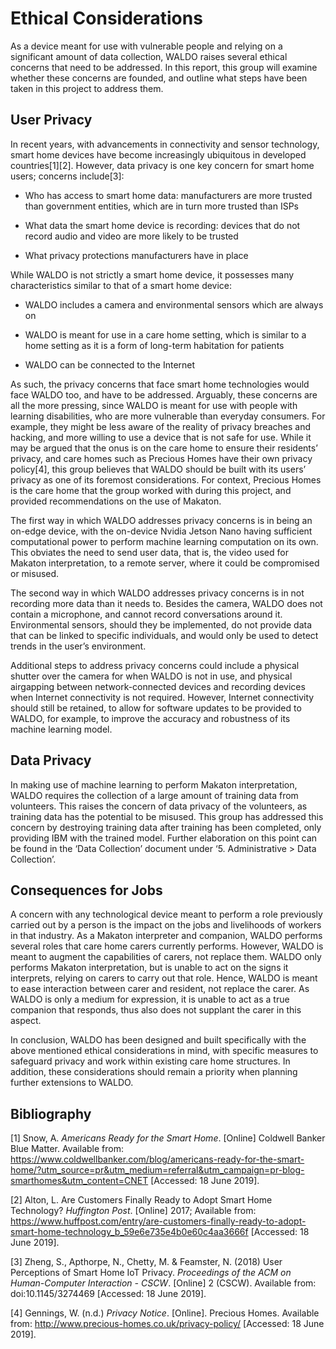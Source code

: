 # Ethical Considerations

As a device meant for use with vulnerable people and relying on a significant amount of data collection, WALDO raises several ethical concerns that need to be addressed. In this report, this group will examine whether these concerns are founded, and outline what steps have been taken in this project to address them.

  
## User Privacy

In recent years, with advancements in connectivity and sensor technology, smart home devices have become increasingly ubiquitous in developed countries[1][2]. However, data privacy is one key concern for smart home users; concerns include[3]:

  

-   Who has access to smart home data: manufacturers are more trusted than government entities, which are in turn more trusted than ISPs
    
-   What data the smart home device is recording: devices that do not record audio and video are more likely to be trusted
    
-   What privacy protections manufacturers have in place
    

  

While WALDO is not strictly a smart home device, it possesses many characteristics similar to that of a smart home device:

  

-   WALDO includes a camera and environmental sensors which are always on
    
-   WALDO is meant for use in a care home setting, which is similar to a home setting as it is a form of long-term habitation for patients
    
-   WALDO can be connected to the Internet
    

  

As such, the privacy concerns that face smart home technologies would face WALDO too, and have to be addressed. Arguably, these concerns are all the more pressing, since WALDO is meant for use with people with learning disabilities, who are more vulnerable than everyday consumers. For example, they might be less aware of the reality of privacy breaches and hacking, and more willing to use a device that is not safe for use. While it may be argued that the onus is on the care home to ensure their residents’ privacy, and care homes such as Precious Homes have their own privacy policy[4], this group believes that WALDO should be built with its users’ privacy as one of its foremost considerations. For context, Precious Homes is the care home that the group worked with during this project, and provided recommendations on the use of Makaton.

  
The first way in which WALDO addresses privacy concerns is in being an on-edge device, with the on-device Nvidia Jetson Nano having sufficient computational power to perform machine learning computation on its own. This obviates the need to send user data, that is, the video used for Makaton interpretation, to a remote server, where it could be compromised or misused.

  

The second way in which WALDO addresses privacy concerns is in not recording more data than it needs to. Besides the camera, WALDO does not contain a microphone, and cannot record conversations around it. Environmental sensors, should they be implemented, do not provide data that can be linked to specific individuals, and would only be used to detect trends in the user’s environment.

  

Additional steps to address privacy concerns could include a physical shutter over the camera for when WALDO is not in use, and physical airgapping between network-connected devices and recording devices when Internet connectivity is not required. However, Internet connectivity should still be retained, to allow for software updates to be provided to WALDO, for example, to improve the accuracy and robustness of its machine learning model.

  

## Data Privacy

  

In making use of machine learning to perform Makaton interpretation, WALDO requires the collection of a large amount of training data from volunteers. This raises the concern of data privacy of the volunteers, as training data has the potential to be misused. This group has addressed this concern by destroying training data after training has been completed, only providing IBM with the trained model. Further elaboration on this point can be found in the ‘Data Collection’ document under ‘5. Administrative > Data Collection’.

  

## Consequences for Jobs

  

A concern with any technological device meant to perform a role previously carried out by a person is the impact on the jobs and livelihoods of workers in that industry. As a Makaton interpreter and companion, WALDO performs several roles that care home carers currently performs. However, WALDO is meant to augment the capabilities of carers, not replace them. WALDO only performs Makaton interpretation, but is unable to act on the signs it interprets, relying on carers to carry out that role. Hence, WALDO is meant to ease interaction between carer and resident, not replace the carer. As WALDO is only a medium for expression, it is unable to act as a true companion that responds, thus also does not supplant the carer in this aspect.

  

In conclusion, WALDO has been designed and built specifically with the above mentioned ethical considerations in mind, with specific measures to safeguard privacy and work within existing care home structures. In addition, these considerations should remain a priority when planning further extensions to WALDO.


## Bibliography

  

[1] Snow, A. *Americans Ready for the Smart Home*. [Online] Coldwell Banker Blue Matter. Available from: https://www.coldwellbanker.com/blog/americans-ready-for-the-smart-home/?utm_source=pr&utm_medium=referral&utm_campaign=pr-blog-smarthomes&utm_content=CNET [Accessed: 18 June 2019].

  

[2] Alton, L. Are Customers Finally Ready to Adopt Smart Home Technology? *Huffington Post*. [Online] 2017; Available from: https://www.huffpost.com/entry/are-customers-finally-ready-to-adopt-smart-home-technology_b_59e6e735e4b0e60c4aa3666f [Accessed: 18 June 2019].

  

[3] Zheng, S., Apthorpe, N., Chetty, M. & Feamster, N. (2018) User Perceptions of Smart Home IoT Privacy. *Proceedings of the ACM on Human-Computer Interaction - CSCW*. [Online] 2 (CSCW). Available from: doi:10.1145/3274469 [Accessed: 18 June 2019].

  

[4] Gennings, W. (n.d.) *Privacy Notice*. [Online]. Precious Homes. Available from: http://www.precious-homes.co.uk/privacy-policy/ [Accessed: 18 June 2019].
